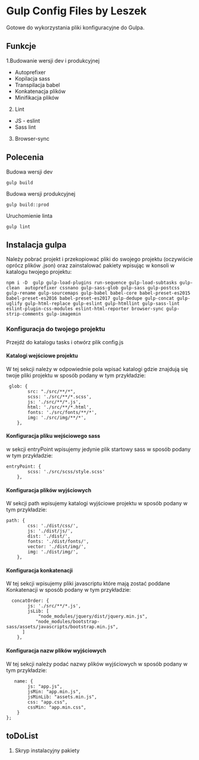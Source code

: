 # Gulp Config Files by Leszek
Gotowe do wykorzystania pliki konfiguracyjne do Gulpa.
## Funkcje
1.Budowanie wersji dev i produkcyjnej 
- Autoprefixer  
- Kopilacja sass 
- Transpilacja babel
- Konkatenacja plików
- Minifikacja plików 
2. Lint
- JS - eslint 
- Sass lint
3. Browser-sync
##  Polecenia 

Budowa wersji dev
```
gulp build
```
Budowa wersji produkcyjnej
```
gulp build::prod
```
Uruchomienie linta 
```
gulp lint
```
## Instalacja gulpa
Należy pobrać projekt i przekopiować pliki do swojego projektu (oczywiście oprócz plików .json) oraz zainstalować pakiety wpisując w konsoli w katalogu twojego projektu:
```
npm i -D  gulp gulp-load-plugins run-sequence gulp-load-subtasks gulp-clean  autoprefixer cssnano gulp-sass-glob gulp-sass gulp-postcss gulp-rename gulp-sourcemaps gulp-babel babel-core babel-preset-es2015 babel-preset-es2016 babel-preset-es2017 gulp-dedupe gulp-concat gulp-uglify gulp-html-replace gulp-eslint gulp-htmllint gulp-sass-lint eslint-plugin-css-modules eslint-html-reporter browser-sync gulp-strip-comments gulp-imagemin
```
### Konfiguracja do twojego projektu
Przejdź do katalogu tasks i otwórz plik config.js

#### Katalogi wejściowe projektu
W tej sekcji należy w odpowiednie pola wpisać katalogi gdzie znajdują się twoje pliki projektu w sposób podany w tym przykładzie:
```
 glob: {
        src: "./src/**/*",
        scss: './src/**/*.scss',
        js: './src/**/*.js',
        html: './src/**/*.html',
        fonts: './src/fonts/**/*',
        img: './src/img/**/*',
    },
```
#### Konfiguracja pliku wejściowego sass
w sekcji entryPoint wpisujemy jedynie plik startowy sass w sposób podany w tym przykładzie:
```
entryPoint: {
        scss: './src/scss/style.scss'
    },
```

#### Konfiguracja plików wyjściowych 
W sekcji path wpisujemy katalogi wyjściowe projektu w sposób podany w tym przykładzie:

```
path: {
        css: './dist/css/',
        js: './dist/js/',
        dist: './dist/',
        fonts: './dist/fonts/',
        vector: './dist/img/',
        img: './dist/img/',
    },
```

#### Konfiguracja konkatenacji
W tej sekcji wpisujemy pliki javascriptu które mają zostać poddane Konkatenacji w sposób podany w tym przykładzie:
```
  concatOrder: {
        js: './src/**/*.js',
        jsLib: [
            "node_modules/jquery/dist/jquery.min.js",
           "node_modules/bootstrap-sass/assets/javascripts/bootstrap.min.js",
      ]
    },
```

#### Konfiguracja nazw plików wyjściowych
W tej sekcji należy podać nazwy plików wyjściowych w sposób podany w tym przykładzie:
```
   name: {
        js: "app.js",
        jsMin: "app.min.js",
        jsMinLib: "assets.min.js",
        css: "app.css",
        cssMin: "app.min.css",
    }
};
```

## toDoList
1. Skryp instalacyjny pakiety 
